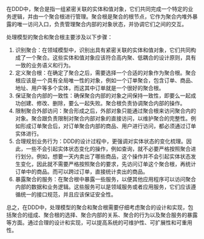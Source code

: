 在DDD中，聚合是指一组紧密关联的实体和值对象，它们共同完成一个特定的业务逻辑，并由一个聚合根进行管理。聚合根是聚合的根节点，它作为聚合内堆外暴露的唯一访问入口，负责管理聚合内部的对象状态，并协调它们之间的交互。

处理模型的聚合和聚合根主要涉及以下步骤：

1. 识别聚合：在领域模型中，识别出具有紧密关联的实体和值对象，它们共同构成了一个聚合。这些实体和值对象应该符合高内聚、低耦合的设计原则，具有一致的业务语义和行为。
2. 定义聚合根：在确定了聚合之后，需要选择一个合适的对象作为聚合根。聚合根应该是一个具有全局唯一性的对象，例如一个订单聚合，包含订单、商品、地址、用户等多个实体，而这其中订单就是一个很好的聚合根。
3. 保证聚合内部的一致性：确保聚合内部的对象之间保持一致性，即要么一起成功创建、修改、删除，要么一起失败。聚合根负责协调聚合内部的操作。
4. 限制聚合外部访问：聚合形成之后，外部对象只能通过聚合根来访问聚合内的对象。聚合跟负责限制对聚合内部对象的直接访问，以维护聚合的完整性。例如形成订单聚合后，对订单聚合内部的商品、用户进行访问，都必须通过订单实体进行。
5. 合理规划业务行为：DDD的设计过程中，更强调对实体状态的变化梳理。因此，一些不会引起实体状态变化的操作，例如查询，就不必要严格按照聚合进行划分。例如，想要一天内卖出了哪些商品，这个操作并不会引起实体状态发生变化，因此就不需要严格按照聚合的要求，先访问订单这个聚合根，再统计订单中的商品。而可以跨过订单，直接统计卖出的商品。
6. 暴露聚合的服务：在聚合根中暴露一些服务，以便其他应用程序可以访问聚合内部的数据和业务逻辑。这些服务可以是领域服务或者应用服务，它们应该遵循统一的接口规范，并且应该保证安全性。

总之，在DDD中，处理模型的聚合和聚合根需要仔细考虑聚合的设计和实现，包括聚合的组成、聚合根的选择、聚合内部的关系、聚合的行为以及聚合服务的暴露等方面。通过合理的设计和实现，可以提高系统的可维护性、可扩展性和可重用性。
